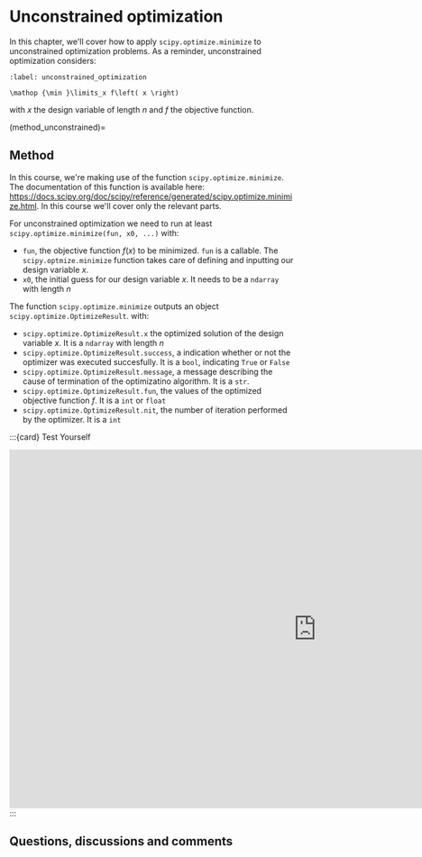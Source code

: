 # Unconstrained optimization

In this chapter, we'll cover how to apply `scipy.optimize.minimize` to unconstrained optimization problems. As a reminder, unconstrained optimization considers:

```{math}
:label: unconstrained_optimization

\mathop {\min }\limits_x f\left( x \right)
```
with $x$ the design variable of length $n$ and $f$ the objective function.


(method_unconstrained)=
## Method
In this course, we're making use of the function `scipy.optimize.minimize`. The documentation of this function is available here: 
https://docs.scipy.org/doc/scipy/reference/generated/scipy.optimize.minimize.html. In this course we'll cover only the relevant parts.

For unconstrained optimization we need to run at least `scipy.optimize.minimize(fun, x0, ...)` with:
- `fun`, the objective function $f\left(x\right)$ to be minimized. `fun` is a callable. The `scipy.optmize.minimize` function takes care of defining and inputting our design variable $x$.
- `x0`, the initial guess for our design variable $x$. It needs to be a `ndarray` with length $n$

The function `scipy.optimize.minimize` outputs an object `scipy.optimize.OptimizeResult`. with:
- `scipy.optimize.OptimizeResult.x` the optimized solution of the design variable $x$. It is a `ndarray` with length $n$
- `scipy.optimize.OptimizeResult.success`, a indication whether or not the optimizer was executed succesfully. It is a `bool`, indicating `True` or `False`
- `scipy.optimize.OptimizeResult.message`, a message describing the cause of termination of the optimizatino algorithm. It is a `str`.
- `scipy.optimize.OptimizeResult.fun`, the values of the optimized objective function $f$. It is a `int` or `float`
- `scipy.optimize.OptimizeResult.nit`, the number of iteration performed by the optimizer. It is a `int`

:::{card} Test Yourself
<iframe src="https://tudelft.h5p.com/content/1292011279864402367/embed" aria-label="Example 1_method" width="1088" height="637" frameborder="0" allowfullscreen="allowfullscreen" allow="autoplay *; geolocation *; microphone *; camera *; midi *; encrypted-media *"></iframe><script src="https://tudelft.h5p.com/js/h5p-resizer.js" charset="UTF-8"></script>
:::

## Questions, discussions and comments
<script src="https://utteranc.es/client.js"
        repo="TeachBooks/engineering-systems-optimization"
        issue-term="title"
        theme="github-light"
        crossorigin="anonymous"
        async>
</script>